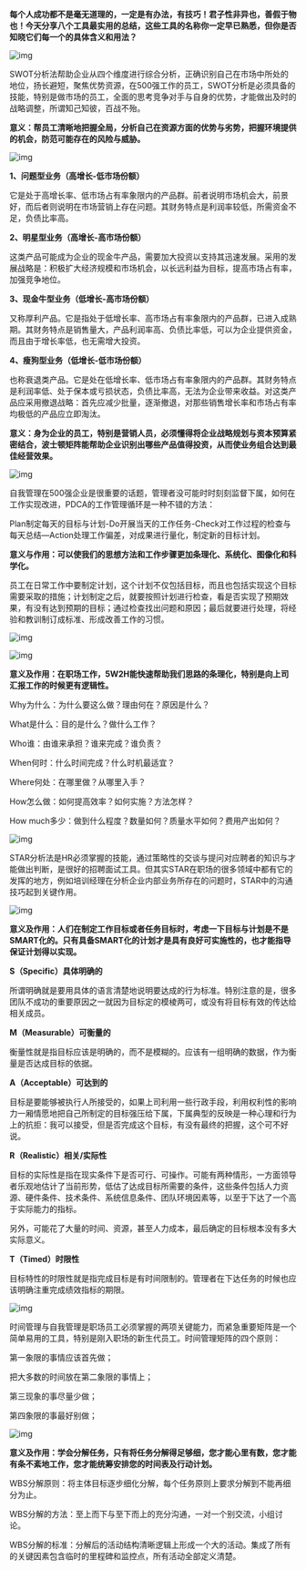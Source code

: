 **每个人成功都不是毫无道理的，一定是有办法，有技巧！君子性非异也，善假于物也！今天分享八个工具最实用的总结，这些工具的名称你一定早已熟悉，但你是否知晓它们每一个的具体含义和用法？**

![img](assets/18fc9e2a8a6e4962bd1731691b17c910.jpeg)

SWOT分析法帮助企业从四个维度进行综合分析，正确识别自己在市场中所处的地位，扬长避短，聚焦优势资源，在500强工作的员工，SWOT分析是必须具备的技能，特别是做市场的员工，全面的思考竞争对手与自身的优势，才能做出及时的战略调整，所谓知己知彼，百战不殆。

**意义：帮员工清晰地把握全局，分析自己在资源方面的优势与劣势，把握环境提供的机会，防范可能存在的风险与威胁。**

![img](assets/3811e04887ae40df85bcf5a145c78acb.jpeg)

**1、问题型业务（高增长-低市场份额）**

它是处于高增长率、低市场占有率象限内的产品群。前者说明市场机会大，前景好，而后者则说明在市场营销上存在问题。其财务特点是利润率较低，所需资金不足，负债比率高。

**2、明星型业务（高增长-高市场份额）**

这类产品可能成为企业的现金牛产品，需要加大投资以支持其迅速发展。采用的发展战略是：积极扩大经济规模和市场机会，以长远利益为目标，提高市场占有率，加强竞争地位。

**3、现金牛型业务（低增长-高市场份额）**

又称厚利产品。它是指处于低增长率、高市场占有率象限内的产品群，已进入成熟期。其财务特点是销售量大，产品利润率高、负债比率低，可以为企业提供资金，而且由于增长率低，也无需增大投资。

**4、瘦狗型业务（低增长-低市场份额）**

也称衰退类产品。它是处在低增长率、低市场占有率象限内的产品群。其财务特点是利润率低、处于保本或亏损状态，负债比率高，无法为企业带来收益。对这类产品应采用撤退战略：首先应减少批量，逐渐撤退，对那些销售增长率和市场占有率均极低的产品应立即淘汰。

**意义：身为企业的员工，特别是营销人员，必须懂得将企业战略规划与资本预算紧密结合，波士顿矩阵能帮助企业识别出哪些产品值得投资，从而使业务组合达到最佳经营效果。**

![img](assets/1e84966b877d46a28f0431de5f40bd2f.jpeg)

自我管理在500强企业是很重要的话题，管理者没可能时时刻刻监督下属，如何在工作实现改进，PDCA的工作管理循环是一种不错的方法：

Plan制定每天的目标与计划-Do开展当天的工作任务-Check对工作过程的检查与每天总结—Action处理工作偏差，对成果进行量化，制定新的目标计划。

**意义与作用：可以使我们的思想方法和工作步骤更加条理化、系统化、图像化和科学化。**

员工在日常工作中要制定计划，这个计划不仅包括目标，而且也包括实现这个目标需要采取的措施；计划制定之后，就要按照计划进行检查，看是否实现了预期效果，有没有达到预期的目标；通过检查找出问题和原因；最后就要进行处理，将经验和教训制订成标准、形成改善工作的习惯。

![img](assets/a82fc062824b4840a406b696e43fb162.jpeg)

![img](assets/v2-de32ca13dcd76959adee6e1733eebb50_1440w.jpg)

**意义及作用：在职场工作，5W2H能快速帮助我们思路的条理化，特别是向上司汇报工作的时候更有逻辑性。**

Why为什么：为什么要这么做？理由何在？原因是什么？

What是什么：目的是什么？做什么工作？

Who谁：由谁来承担？谁来完成？谁负责？

When何时：什么时间完成？什么时机最适宜？

Where何处：在哪里做？从哪里入手？

How怎么做：如何提高效率？如何实施？方法怎样？

How much多少：做到什么程度？数量如何？质量水平如何？费用产出如何？

![img](assets/1c4c06ff67044997a72a194f526554ff.jpeg)

STAR分析法是HR必须掌握的技能，通过策略性的交谈与提问对应聘者的知识与才能做出判断，是很好的招聘面试工具。但其实STAR在职场的很多领域中都有它的发挥的地方，例如培训经理在分析企业内部业务所存在的问题时，STAR中的沟通技巧起到关键作用。

![img](assets/51f4394cf08145c1a74a7f331a997bdd.jpeg)

**意义及作用：人们在制定工作目标或者任务目标时，考虑一下目标与计划是不是SMART化的。只有具备SMART化的计划才是具有良好可实施性的，也才能指导保证计划得以实现。**

**S（Specific）具体明确的**

所谓明确就是要用具体的语言清楚地说明要达成的行为标准。特别注意的是，很多团队不成功的重要原因之一就因为目标定的模棱两可，或没有将目标有效的传达给相关成员。

**M（Measurable）可衡量的**

衡量性就是指目标应该是明确的，而不是模糊的。应该有一组明确的数据，作为衡量是否达成目标的依据。

**A（Acceptable）可达到的**

目标是要能够被执行人所接受的，如果上司利用一些行政手段，利用权利性的影响力一厢情愿地把自己所制定的目标强压给下属，下属典型的反映是一种心理和行为上的抗拒：我可以接受，但是否完成这个目标，有没有最终的把握，这个可不好说。

**R（Realistic）相关/实际性**

目标的实际性是指在现实条件下是否可行、可操作。可能有两种情形，一方面领导者乐观地估计了当前形势，低估了达成目标所需要的条件，这些条件包括人力资源、硬件条件、技术条件、系统信息条件、团队环境因素等，以至于下达了一个高于实际能力的指标。

另外，可能花了大量的时间、资源，甚至人力成本，最后确定的目标根本没有多大实际意义。

**T（Timed）时限性**

目标特性的时限性就是指完成目标是有时间限制的。管理者在下达任务的时候也应该明确注重完成绩效指标的期限。

![img](assets/89de9874d1ac4caeb10270f62ec82972.jpeg)

时间管理与自我管理是职场员工必须掌握的两项关键能力，而紧急重要矩阵是一个简单易用的工具，特别是刚入职场的新生代员工。时间管理矩阵的四个原则：

第一象限的事情应该首先做；

把大多数的时间放在第二象限的事情上；

第三现象的事尽量少做；

第四象限的事最好别做；

![img](assets/a169d8af5e054d1fa21dfa4068d34a26.jpeg)

**意义及作用：学会分解任务，只有将任务分解得足够细，您才能心里有数，您才能有条不紊地工作，您才能统筹安排您的时间表及行动计划。**

WBS分解原则：将主体目标逐步细化分解，每个任务原则上要求分解到不能再细分为止。

WBS分解的方法：至上而下与至下而上的充分沟通，一对一个别交流，小组讨论。

WBS分解的标准：分解后的活动结构清晰逻辑上形成一个大的活动。集成了所有的关键因素包含临时的里程碑和监控点，所有活动全部定义清楚。